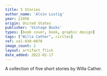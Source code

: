 ```yaml
---
title: 5 Stories
author_name: 'Alvin Lustig'
year: y1956
origin: United States
publisher: 'Vintage Books'
types: [book cover, book, graphic design]
tags: ["Willa Cather", circles]
ref: sol-030-0070
image_count: 2
layout: artifact_flick
date_added: 2022-02-17
---
```

A collection of five short stories by Willa Cather.
